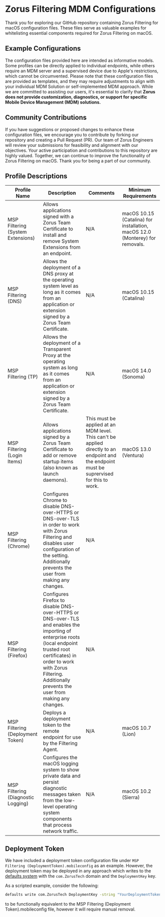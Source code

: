 # Zorus Filtering MDM Configurations

Thank you for exploring our GitHub repository containing Zorus Filtering for macOS configuration files. These files serve as valuable examples for whitelisting essential components required for Zorus Filtering on macOS.

## Example Configurations

The configuration files provided here are intended as informative models. Some profiles can be directly applied to individual endpoints, while others require an MDM server and a supervised device due to Apple's restrictions, which cannot be circumvented.
Please note that these configuration files are provided as templates, and they may require adjustments to align with your individual MDM Solution or self-implemented MDM approach. While we are committed to assisting our users, it's essential to clarify that **Zorus does not provide customization, diagnostics, or support for specific Mobile Device Management (MDM) solutions.**

## Community Contributions

If you have suggestions or proposed changes to enhance these configuration files, we encourage you to contribute by forking our repository and creating a Pull Request (PR). Our team of Zorus Engineers will review your submissions for feasibility and alignment with our objectives.
Your active participation and contributions to this repository are highly valued. Together, we can continue to improve the functionality of Zorus Filtering on macOS. Thank you for being a part of our community.

## Profile Descriptions

| Profile Name | Description | Comments | Minimum Requirements |
| -- | -- | -- | -- |
| MSP Filtering (System Extensions) | Allows applications signed with a Zorus Team Certificate to install and remove System Extensions from an endpoint. | N/A | macOS 10.15 (Catalina) for installation, macOS 12.0 (Monterey) for removals. |
| MSP Filtering (DNS) | Allows the deployment of a DNS proxy at the operating system level as long as it comes from an application or extension signed by a Zorus Team Certificate. | N/A | macOS 10.15 (Catalina) |
| MSP Filtering (TP) | Allows the deployment of a Transparent Proxy at the operating system as long as it comes from an application or extension signed by a Zorus Team Certificate. | N/A | macOS 14.0 (Sonoma) | 
| MSP Filtering (Login Items) | Allows applications signed by a Zorus Team Certificate to add or remove startup items (also known as launch daemons). |  This must be applied at an MDM level. This can't be applied directly to an endpoint and the endpoint must be suprervised for this to work. | macOS 13.0 (Ventura) |
| MSP Filtering (Chrome) | Configures Chrome to disable DNS-over-HTTPS or DNS-over-TLS in order to work with Zorus Filtering and disables user configuration of the setting. Additionally prevents the user from making any changes. | N/A | |
| MSP Filtering (Firefox) | Configures Firefox to disable DNS-over-HTTPS or DNS-over-TLS and enables the importing of enterprise roots (local endpoint trusted root certificates) in order to work with Zorus Filtering. Additionally prevents the user from making any changes. | N/A | | 
| MSP Filtering (Deployment Token) | Deploys a deployment token to the remote endpoint for use by the Filtering Agent. | N/A | macOS 10.7 (Lion) |
| MSP Filtering (Diagnostic Logging) | Configures the macOS logging system to show private data and persist diagnostic messages taken from the low-level operating system components that process network traffic.| N/A | macOS 10.2 (Sierra) |

## Deployment Token

We have included a deployment token configuration file under `MSP Filtering (DeploymentToken).mobileconfig` as an example. However, the deployment token may be deployed in any approach which writes to the [defaults system](https://developer.apple.com/library/archive/documentation/Cocoa/Conceptual/UserDefaults/AboutPreferenceDomains/AboutPreferenceDomains.html) with the `com.ZorusTech` domain and the `DeploymentKey` key.

As a scripted example, consider the following:

```bash
defaults write com.ZorusTech DeploymentKey -string "YourDeploymentToken"
```

to be functionally equivalent to the MSP Filtering (Deployment Token).mobileconfig file, however it will require manual removal.